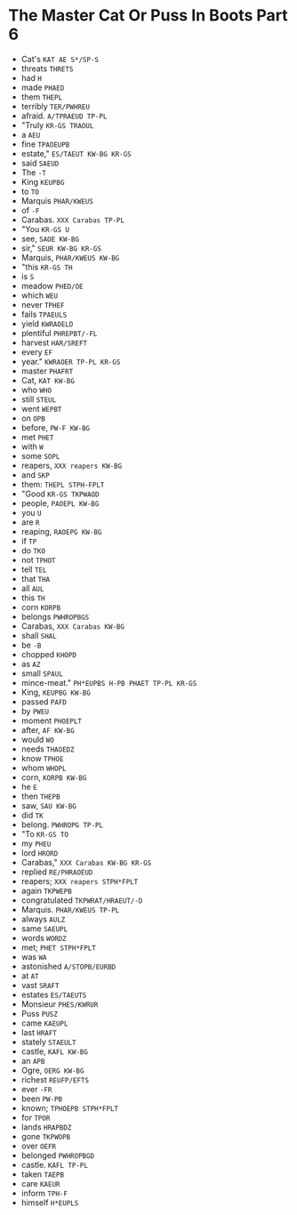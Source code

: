 # The Master Cat Or Puss In Boots Part 6

* Cat's `KAT AE S*/SP-S`
* threats `THRETS`
* had `H`
* made `PHAED`
* them `THEPL`
* terribly `TER/PWHREU`
* afraid. `A/TPRAEUD TP-PL`
* "Truly `KR-GS TRAOUL`
* a `AEU`
* fine `TPAOEUPB`
* estate," `ES/TAEUT KW-BG KR-GS`
* said `SAEUD`
* The `-T`
* King `KEUPBG`
* to `TO`
* Marquis `PHAR/KWEUS`
* of `-F`
* Carabas. `XXX Carabas TP-PL`
* "You `KR-GS U`
* see, `SAOE KW-BG`
* sir," `SEUR KW-BG KR-GS`
* Marquis, `PHAR/KWEUS KW-BG`
* "this `KR-GS TH`
* is `S`
* meadow `PHED/OE`
* which `WEU`
* never `TPHEF`
* fails `TPAEULS`
* yield `KWRAOELD`
* plentiful `PHREPBT/-FL`
* harvest `HAR/SREFT`
* every `EF`
* year." `KWRAOER TP-PL KR-GS`
* master `PHAFRT`
* Cat, `KAT KW-BG`
* who `WHO`
* still `STEUL`
* went `WEPBT`
* on `OPB`
* before, `PW-F KW-BG`
* met `PHET`
* with `W`
* some `SOPL`
* reapers, `XXX reapers KW-BG`
* and `SKP`
* them: `THEPL STPH-FPLT`
* "Good `KR-GS TKPWAOD`
* people, `PAOEPL KW-BG`
* you `U`
* are `R`
* reaping, `RAOEPG KW-BG`
* if `TP`
* do `TKO`
* not `TPHOT`
* tell `TEL`
* that `THA`
* all `AUL`
* this `TH`
* corn `KORPB`
* belongs `PWHROPBGS`
* Carabas, `XXX Carabas KW-BG`
* shall `SHAL`
* be `-B`
* chopped `KHOPD`
* as `AZ`
* small `SPAUL`
* mince-meat." `PH*EUPBS H-PB PHAET TP-PL KR-GS`
* King, `KEUPBG KW-BG`
* passed `PAFD`
* by `PWEU`
* moment `PHOEPLT`
* after, `AF KW-BG`
* would `WO`
* needs `THAOEDZ`
* know `TPHOE`
* whom `WHOPL`
* corn, `KORPB KW-BG`
* he `E`
* then `THEPB`
* saw, `SAU KW-BG`
* did `TK`
* belong. `PWHROPG TP-PL`
* "To `KR-GS TO`
* my `PHEU`
* lord `HRORD`
* Carabas," `XXX Carabas KW-BG KR-GS`
* replied `RE/PHRAOEUD`
* reapers; `XXX reapers STPH*FPLT`
* again `TKPWEPB`
* congratulated `TKPWRAT/HRAEUT/-D`
* Marquis. `PHAR/KWEUS TP-PL`
* always `AULZ`
* same `SAEUPL`
* words `WORDZ`
* met; `PHET STPH*FPLT`
* was `WA`
* astonished `A/STOPB/EURBD`
* at `AT`
* vast `SRAFT`
* estates `ES/TAEUTS`
* Monsieur `PHES/KWRUR`
* Puss `PUSZ`
* came `KAEUPL`
* last `HRAFT`
* stately `STAEULT`
* castle, `KAFL KW-BG`
* an `APB`
* Ogre, `OERG KW-BG`
* richest `REUFP/EFTS`
* ever `-FR`
* been `PW-PB`
* known; `TPHOEPB STPH*FPLT`
* for `TPOR`
* lands `HRAPBDZ`
* gone `TKPWOPB`
* over `OEFR`
* belonged `PWHROPBGD`
* castle. `KAFL TP-PL`
* taken `TAEPB`
* care `KAEUR`
* inform `TPH-F`
* himself `H*EUPLS`
